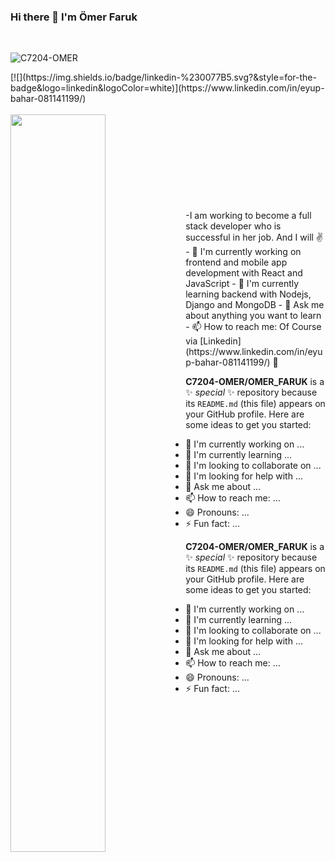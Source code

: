 ### Hi there 👋 I'm Ömer Faruk
<br>
<p align="left"> <img src="https://komarev.com/ghpvc/?username=C7204-OMER" alt="C7204-OMER" /> </p>
[![](https://img.shields.io/badge/linkedin-%230077B5.svg?&style=for-the-badge&logo=linkedin&logoColor=white)](https://www.linkedin.com/in/eyup-bahar-081141199/)
<br><br>
<img src="https://github-readme-stats.vercel.app/api?username=Gizem346&show_icons=true&theme=vision-friendly-dark" align='left' width="55%">
<br><br><br><br><br><br><br><br><br>
-I am working to become a full stack developer who is successful in her job. And I will ✌
- 🔭 I'm currently working on frontend and mobile app development with React and JavaScript
- 🌱 I'm currently learning backend with Nodejs, Django and MongoDB
- 💬 Ask me about anything you want to learn
- 📫 How to reach me: Of Course via [Linkedin](https://www.linkedin.com/in/eyup-bahar-081141199/) 👀

**C7204-OMER/OMER_FARUK** is a ✨ _special_ ✨ repository because its `README.md` (this file) appears on your GitHub profile.
Here are some ideas to get you started:
- 🔭 I'm currently working on ...
- 🌱 I'm currently learning ...
- 👯 I'm looking to collaborate on ...
- 🤔 I'm looking for help with ...
- 💬 Ask me about ...
- 📫 How to reach me: ...
- 😄 Pronouns: ...
- ⚡ Fun fact: ...

**C7204-OMER/OMER_FARUK** is a ✨ _special_ ✨ repository because its `README.md` (this file) appears on your GitHub profile.
Here are some ideas to get you started:
- 🔭 I'm currently working on ...
- 🌱 I'm currently learning ...
- 👯 I'm looking to collaborate on ...
- 🤔 I'm looking for help with ...
- 💬 Ask me about ...
- 📫 How to reach me: ...
- 😄 Pronouns: ...
- ⚡ Fun fact: ...
